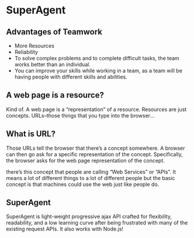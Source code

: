 # SuperAgent

## Advantages of Teamwork

* More Resources
* Reliability
* To solve complex problems and to complete difficult tasks, the team works better than an individual.
* You can improve your skills while working in a team, as a team will be having people with different skills and abilities.

## A web page is a resource?
Kind of. A web page is a “representation” of a resource. Resources are just concepts. URLs–those things that you type into the browser…

## What is URL?
Those URLs tell the browser that there’s a concept somewhere. A browser can then go ask for a specific representation of the concept. Specifically, the browser asks for the web page representation of the concept.

there’s this concept that people are calling “Web Services” or “APIs”. It means a lot of different things to a lot of different people but the basic concept is that machines could use the web just like people do.

## SuperAgent
SuperAgent is light-weight progressive ajax API crafted for flexibility, readability, and a low learning curve after being frustrated with many of the existing request APIs. It also works with Node.js!
